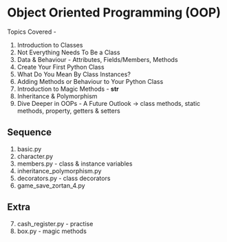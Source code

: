 # Object Oriented Programming (OOP) 

Topics Covered -

1. Introduction to Classes
2. Not Everything Needs To Be a Class
3. Data & Behaviour - Attributes, Fields/Members, Methods
4. Create Your First Python Class
5. What Do You Mean By Class Instances?
6. Adding Methods or Behaviour to Your Python Class
7. Introduction to Magic Methods - __str__ 
8. Inheritance & Polymorphism
9. Dive Deeper in OOPs - A Future Outlook -> class methods, static methods, property, getters & setters

## Sequence

1. basic.py
2. character.py
3. members.py - class & instance variables
4. inheritance_polymorphism.py
5. decorators.py - class decorators
6. game_save_zortan_4.py

## Extra

7. cash_register.py - practise
8. box.py - magic methods
